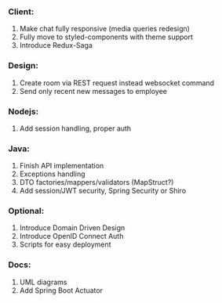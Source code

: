### Client:
1. Make chat fully responsive (media queries redesign)
2. Fully move to styled-components with theme support
3. Introduce Redux-Saga

### Design:
1. Create room via REST request instead websocket command
2. Send only recent new messages to employee

### Nodejs:
1. Add session handling, proper auth

### Java:
1. Finish API implementation
2. Exceptions handling
3. DTO factories/mappers/validators (MapStruct?)
4. Add session/JWT security, Spring Security or Shiro

### Optional:
1. Introduce Domain Driven Design
2. Introduce OpenID Connect Auth
3. Scripts for easy deployment

### Docs:
1. UML diagrams
2. Add Spring Boot Actuator
